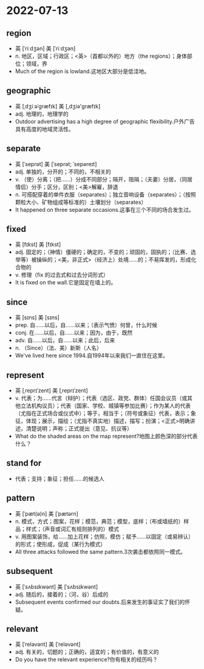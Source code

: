 # 2022-07-13
	
## region
-  英  [ˈriːdʒən]   美  [ˈriːdʒən]
- n. 地区，区域；行政区；<英>（首都以外的）地方（the regions）；身体部位；领域，界
- Much of the region is lowland.这地区大部分是低洼地。 

## geographic
- 英  [ˌdʒiːəˈɡræfɪk]   美  [,dʒiə'ɡræfɪk]
- adj. 地理的，地理学的
- Outdoor advertising has a high degree of geographic flexibility.户外广告具有高度的地域灵活性。 

## separate
- 英  [ˈseprət]   美  [ˈseprət; ˈsepəreɪt]
- adj. 单独的，分开的；不同的，不相关的
- v. （使）分离；（把……）分成不同部分；隔开，阻隔；（夫妻）分居，（同居情侣）分手；区分，区别；<美>解雇，辞退
- n. 可搭配穿着的单件衣服（separates）；独立音响设备（separates）；（按照颗粒大小、矿物组成等标准的）土壤划分（separates）
- It happened on three separate occasions.这事在三个不同的场合发生过。 

## fixed
- 英  [fɪkst]   美  [fɪkst]
- adj. 固定的；（神情）僵硬的；确定的，不变的；顽固的，固执的；（比赛、选举等）被操纵的；<美，非正式>（经济上）处境……的；不易挥发的，形成化合物的
- v. 修理（fix 的过去式和过去分词形式）
- It is fixed on the wall.它是固定在墙上的。 

## since
- 英  [sɪns]   美  [sɪns]
- prep. 自……以后，自……以来；（表示气愤）何曾，什么时候
- conj. 在……以后，自……以来；因为，由于，既然
- adv. 自……以后，自……以来；此后，后来
- n. （Since）（法、美）新斯（人名）
- We've lived here since 1994.自1994年以来我们一直住在这里。 

## represent
- 英  [ˌreprɪˈzent]   美  [ˌreprɪˈzent]
- v. 代表；为……代言（辩护）；代表（选区、政党、群体）任国会议员（或其他立法机构议员）；代表（国家、学校、城镇等参加比赛）；作为某人的代表（尤指在正式场合或仪式中）；等于，相当于；（符号或象征）代表，表示；象征，体现；展示，描绘；（尤指不真实地）描述，描写；扮演；<正式>明确讲述，清楚说明；声称；正式提出（意见、抗议等）
- What do the shaded areas on the map represent?地图上颜色深的部分代表什么？ 

## stand for	
- 代表；支持；象征；担任……的候选人

## pattern
- 英  [ˈpæt(ə)n]   美  [ˈpætərn]　
- n. 模式，方式；图案，花样；模范，典范；模型，底样；（布或墙纸的）样品；样式；（声音或词汇有规则排列的）模式
- v. 用图案装饰，给……加上花样；仿照，模仿；赋予……以固定（或易辨认）的形式；使形成，促成（某行为模式）
- All three attacks followed the same pattern.3次袭击都依照同一模式。 

## subsequent
- 英  [ˈsʌbsɪkwənt]   美  [ˈsʌbsɪkwənt]
- adj. 随后的，接着的；（河，谷）后成的
- Subsequent events confirmed our doubts.后来发生的事证实了我们的怀疑。 

## relevant
- 英  [ˈreləvənt]   美  [ˈreləvənt]
- adj. 有关的，切题的；正确的，适宜的；有价值的，有意义的
- Do you have the relevant experience?你有相关的经历吗？ 
